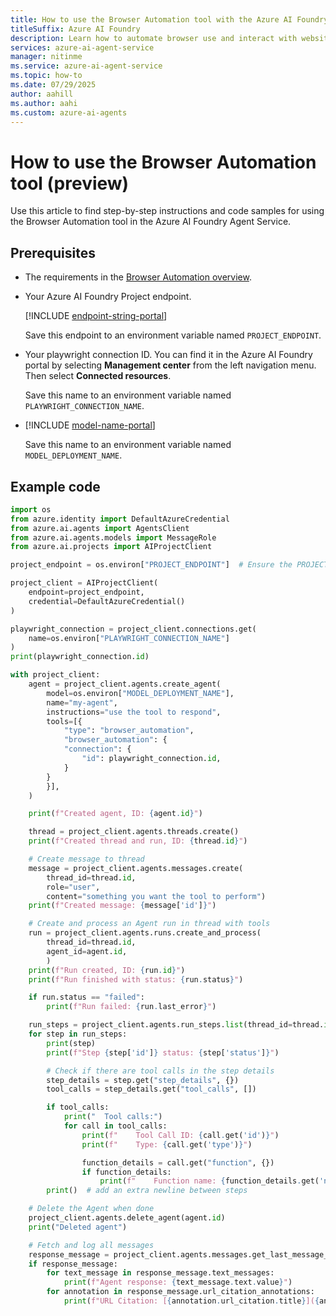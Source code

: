 ```yaml
---
title: How to use the Browser Automation tool with the Azure AI Foundry Agent Service
titleSuffix: Azure AI Foundry
description: Learn how to automate browser use and interact with websites using AI Agents.
services: azure-ai-agent-service
manager: nitinme
ms.service: azure-ai-agent-service
ms.topic: how-to
ms.date: 07/29/2025
author: aahill
ms.author: aahi
ms.custom: azure-ai-agents
---
```


# How to use the Browser Automation tool (preview)

Use this article to find step-by-step instructions and code samples for using the Browser Automation tool in the Azure AI Foundry Agent Service.

## Prerequisites

* The requirements in the [Browser Automation overview](./deep-research.md).
* Your Azure AI Foundry Project endpoint.
    
    [!INCLUDE [endpoint-string-portal](../../includes/endpoint-string-portal.md)]

    Save this endpoint to an environment variable named `PROJECT_ENDPOINT`.

* Your playwright connection ID. You can find it in the Azure AI Foundry portal by selecting **Management center** from the left navigation menu. Then select **Connected resources**.
    
    <!--
    :::image type="content" source="../../media/tools/deep-research/bing-resource-name.png" alt-text="A screenshot showing the Playwright connection. " lightbox="../../media/tools/deep-research/bing-resource-name.png":::
    -->
    Save this name to an environment variable named `PLAYWRIGHT_CONNECTION_NAME`.

* [!INCLUDE [model-name-portal](../../includes/model-name-portal.md)]

    Save this name to an environment variable named `MODEL_DEPLOYMENT_NAME`.

## Example code

```python
import os
from azure.identity import DefaultAzureCredential
from azure.ai.agents import AgentsClient
from azure.ai.agents.models import MessageRole
from azure.ai.projects import AIProjectClient

project_endpoint = os.environ["PROJECT_ENDPOINT"]  # Ensure the PROJECT_ENDPOINT environment variable is set

project_client = AIProjectClient(
    endpoint=project_endpoint,
    credential=DefaultAzureCredential()
)

playwright_connection = project_client.connections.get(
    name=os.environ["PLAYWRIGHT_CONNECTION_NAME"]
)
print(playwright_connection.id)

with project_client:
    agent = project_client.agents.create_agent(
        model=os.environ["MODEL_DEPLOYMENT_NAME"], 
        name="my-agent", 
        instructions="use the tool to respond", 
        tools=[{
            "type": "browser_automation",
            "browser_automation": {
            "connection": {
                "id": playwright_connection.id,
            }
        }
        }],
    )

    print(f"Created agent, ID: {agent.id}")

    thread = project_client.agents.threads.create()
    print(f"Created thread and run, ID: {thread.id}")

    # Create message to thread
    message = project_client.agents.messages.create(
        thread_id=thread.id, 
        role="user", 
        content="something you want the tool to perform")
    print(f"Created message: {message['id']}")

    # Create and process an Agent run in thread with tools
    run = project_client.agents.runs.create_and_process(
        thread_id=thread.id, 
        agent_id=agent.id,
        )
    print(f"Run created, ID: {run.id}")
    print(f"Run finished with status: {run.status}")

    if run.status == "failed":
        print(f"Run failed: {run.last_error}")

    run_steps = project_client.agents.run_steps.list(thread_id=thread.id, run_id=run.id)
    for step in run_steps:
        print(step)
        print(f"Step {step['id']} status: {step['status']}")

        # Check if there are tool calls in the step details
        step_details = step.get("step_details", {})
        tool_calls = step_details.get("tool_calls", [])

        if tool_calls:
            print("  Tool calls:")
            for call in tool_calls:
                print(f"    Tool Call ID: {call.get('id')}")
                print(f"    Type: {call.get('type')}")

                function_details = call.get("function", {})
                if function_details:
                    print(f"    Function name: {function_details.get('name')}")
        print()  # add an extra newline between steps

    # Delete the Agent when done
    project_client.agents.delete_agent(agent.id)
    print("Deleted agent")

    # Fetch and log all messages
    response_message = project_client.agents.messages.get_last_message_by_role(thread_id=thread.id, role=MessageRole.AGENT)
    if response_message:
        for text_message in response_message.text_messages:
            print(f"Agent response: {text_message.text.value}")
        for annotation in response_message.url_citation_annotations:
            print(f"URL Citation: [{annotation.url_citation.title}]({annotation.url_citation.url})")
```